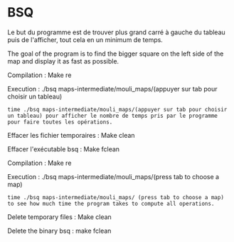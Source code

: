 # BSQ

Le but du programme est de trouver plus grand carré à gauche du tableau puis de l'afficher, tout cela en un minimum de temps.

The goal of the program is to find the bigger square on the left side of the map and display it as fast as possible.

Compilation : Make re

Execution : ./bsq maps-intermediate/mouli_maps/(appuyer sur tab pour choisir un tableau)

    time ./bsq maps-intermediate/mouli_maps/(appuyer sur tab pour choisir un tableau) pour afficher le nombre de temps pris par le programme pour faire toutes les opérations.

Effacer les fichier temporaires : Make clean

Effacer l'exécutable bsq : Make fclean

Compilation : Make re

Execution : ./bsq maps-intermediate/mouli_maps/(press tab to choose a map)

    time ./bsq maps-intermediate/mouli_maps/ (press tab to choose a map) to see how much time the program takes to compute all operations.

Delete temporary files : Make clean

Delete the binary bsq : make fclean